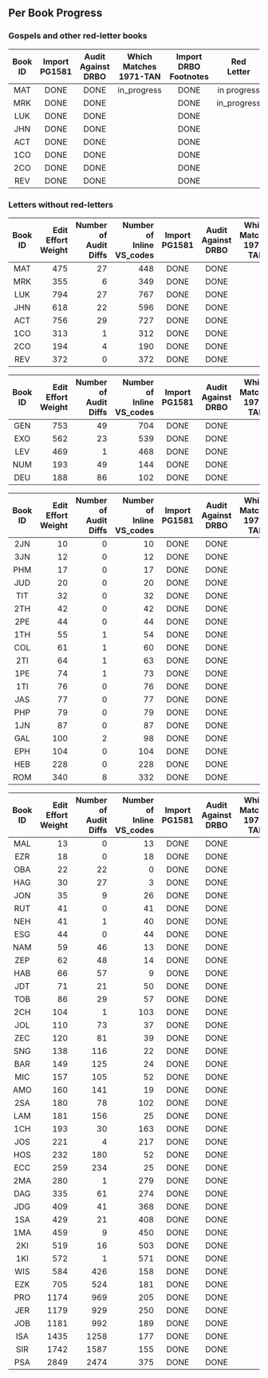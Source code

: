 

## Per Book Progress

### Gospels and other red-letter books

| Book ID | Import<br>PG1581 | Audit <br>Against<br>DRBO | Which<br>Matches<br>1971-TAN | Import<br>DRBO<br>Footnotes | Red<br>Letter |
| :---:   | :---:  | :---: | :---:     | :---:      | :---: |
|  MAT    | DONE   | DONE  | in_progress | DONE | in progress |
|  MRK    | DONE   | DONE  |             | DONE | in_progress |
|  LUK    | DONE   | DONE  |             | DONE |             |
|  JHN    | DONE   | DONE  |             | DONE |             |
|  ACT    | DONE   | DONE  |             | DONE |             |
|  1CO    | DONE   | DONE  |             | DONE |             |
|  2CO    | DONE   | DONE  |             | DONE |             |
|  REV    | DONE   | DONE  |             | DONE |             |

### Letters without red-letters


|Book ID | Edit<br>Effort<br>Weight | Number of<br>Audit<br>Diffs<br> | Number of<br>Inline<br>VS_codes | Import<br>PG1581 | Audit<br>Against<br>DRBO | Which<br>Matches<br>1971-TAN | Import<br>DRBO<br>Footnotes | Red<br>Letter | Red<br>Letter |
| :---:  |  ---:   |  ---:   |  ---:   |  :---:  |  :---:  |  :---:  |  :---:  |  :---:  |  :---:  |
| MAT | 475  | 27   | 448  | DONE | DONE |      | DONE |     | 
| MRK | 355  | 6    | 349  | DONE | DONE |      | DONE |     | 
| LUK | 794  | 27   | 767  | DONE | DONE |      | DONE |     | 
| JHN | 618  | 22   | 596  | DONE | DONE |      | DONE |     | 
| ACT | 756  | 29   | 727  | DONE | DONE |      | DONE |     | 
| 1CO | 313  | 1    | 312  | DONE | DONE |      | DONE |     | 
| 2CO | 194  | 4    | 190  | DONE | DONE |      | DONE |     | 
| REV | 372  | 0    | 372  | DONE | DONE |      | DONE |     | 


|Book ID | Edit<br>Effort<br>Weight | Number of<br>Audit<br>Diffs<br> | Number of<br>Inline<br>VS_codes | Import<br>PG1581 | Audit<br>Against<br>DRBO | Which<br>Matches<br>1971-TAN | Import<br>DRBO<br>Footnotes | Red<br>Letter |
| :---:  |  ---:   |  ---:   |  ---:   |  :---:  |  :---:  |  :---:  |  :---:  |  :---:  |
| GEN | 753  | 49   | 704  | DONE | DONE |      | DONE | 
| EXO | 562  | 23   | 539  | DONE | DONE |      | DONE | 
| LEV | 469  | 1    | 468  | DONE | DONE |      | DONE | 
| NUM | 193  | 49   | 144  | DONE | DONE |      | DONE | 
| DEU | 188  | 86   | 102  | DONE | DONE |      | DONE | 


|Book ID | Edit<br>Effort<br>Weight | Number of<br>Audit<br>Diffs<br> | Number of<br>Inline<br>VS_codes | Import<br>PG1581 | Audit<br>Against<br>DRBO | Which<br>Matches<br>1971-TAN | Import<br>DRBO<br>Footnotes | Red<br>Letter |
| :---:  |  ---:   |  ---:   |  ---:   |  :---:  |  :---:  |  :---:  |  :---:  |  :---:  |
| 2JN | 10   | 0    | 10   | DONE | DONE |      | DONE | 
| 3JN | 12   | 0    | 12   | DONE | DONE |      | DONE | 
| PHM | 17   | 0    | 17   | DONE | DONE |      | DONE | 
| JUD | 20   | 0    | 20   | DONE | DONE |      | DONE | 
| TIT | 32   | 0    | 32   | DONE | DONE |      | DONE | 
| 2TH | 42   | 0    | 42   | DONE | DONE |      | DONE | 
| 2PE | 44   | 0    | 44   | DONE | DONE |      | DONE | 
| 1TH | 55   | 1    | 54   | DONE | DONE |      | DONE | 
| COL | 61   | 1    | 60   | DONE | DONE |      | DONE | 
| 2TI | 64   | 1    | 63   | DONE | DONE |      | DONE | 
| 1PE | 74   | 1    | 73   | DONE | DONE |      | DONE | 
| 1TI | 76   | 0    | 76   | DONE | DONE |      | DONE | 
| JAS | 77   | 0    | 77   | DONE | DONE |      | DONE | 
| PHP | 79   | 0    | 79   | DONE | DONE |      | DONE | 
| 1JN | 87   | 0    | 87   | DONE | DONE |      | DONE | 
| GAL | 100  | 2    | 98   | DONE | DONE |      | DONE | 
| EPH | 104  | 0    | 104  | DONE | DONE |      | DONE | 
| HEB | 228  | 0    | 228  | DONE | DONE |      | DONE | 
| ROM | 340  | 8    | 332  | DONE | DONE |      | DONE | 


|Book ID | Edit<br>Effort<br>Weight | Number of<br>Audit<br>Diffs<br> | Number of<br>Inline<br>VS_codes | Import<br>PG1581 | Audit<br>Against<br>DRBO | Which<br>Matches<br>1971-TAN | Import<br>DRBO<br>Footnotes | Red<br>Letter |
| :---:  |  ---:   |  ---:   |  ---:   |  :---:  |  :---:  |  :---:  |  :---:  |  :---:  |
| MAL | 13   | 0    | 13   | DONE | DONE |      | DONE | 
| EZR | 18   | 0    | 18   | DONE | DONE |      | DONE | 
| OBA | 22   | 22   | 0    | DONE | DONE |      | DONE | 
| HAG | 30   | 27   | 3    | DONE | DONE |      | DONE | 
| JON | 35   | 9    | 26   | DONE | DONE |      | DONE | 
| RUT | 41   | 0    | 41   | DONE | DONE |      | DONE | 
| NEH | 41   | 1    | 40   | DONE | DONE |      | DONE | 
| ESG | 44   | 0    | 44   | DONE | DONE |      | DONE | 
| NAM | 59   | 46   | 13   | DONE | DONE |      | DONE | 
| ZEP | 62   | 48   | 14   | DONE | DONE |      | DONE | 
| HAB | 66   | 57   | 9    | DONE | DONE |      | DONE | 
| JDT | 71   | 21   | 50   | DONE | DONE |      | DONE | 
| TOB | 86   | 29   | 57   | DONE | DONE |      | DONE | 
| 2CH | 104  | 1    | 103  | DONE | DONE |      | DONE | 
| JOL | 110  | 73   | 37   | DONE | DONE |      | DONE | 
| ZEC | 120  | 81   | 39   | DONE | DONE |      | DONE | 
| SNG | 138  | 116  | 22   | DONE | DONE |      | DONE | 
| BAR | 149  | 125  | 24   | DONE | DONE |      | DONE | 
| MIC | 157  | 105  | 52   | DONE | DONE |      | DONE | 
| AMO | 160  | 141  | 19   | DONE | DONE |      | DONE | 
| 2SA | 180  | 78   | 102  | DONE | DONE |      | DONE | 
| LAM | 181  | 156  | 25   | DONE | DONE |      | DONE | 
| 1CH | 193  | 30   | 163  | DONE | DONE |      | DONE | 
| JOS | 221  | 4    | 217  | DONE | DONE |      | DONE | 
| HOS | 232  | 180  | 52   | DONE | DONE |      | DONE | 
| ECC | 259  | 234  | 25   | DONE | DONE |      | DONE | 
| 2MA | 280  | 1    | 279  | DONE | DONE |      | DONE | 
| DAG | 335  | 61   | 274  | DONE | DONE |      | DONE | 
| JDG | 409  | 41   | 368  | DONE | DONE |      | DONE | 
| 1SA | 429  | 21   | 408  | DONE | DONE |      | DONE | 
| 1MA | 459  | 9    | 450  | DONE | DONE |      | DONE | 
| 2KI | 519  | 16   | 503  | DONE | DONE |      | DONE | 
| 1KI | 572  | 1    | 571  | DONE | DONE |      | DONE | 
| WIS | 584  | 426  | 158  | DONE | DONE |      | DONE | 
| EZK | 705  | 524  | 181  | DONE | DONE |      | DONE | 
| PRO | 1174 | 969  | 205  | DONE | DONE |      | DONE | 
| JER | 1179 | 929  | 250  | DONE | DONE |      | DONE | 
| JOB | 1181 | 992  | 189  | DONE | DONE |      | DONE | 
| ISA | 1435 | 1258 | 177  | DONE | DONE |      | DONE | 
| SIR | 1742 | 1587 | 155  | DONE | DONE |      | DONE | 
| PSA | 2849 | 2474 | 375  | DONE | DONE |      | DONE | 


